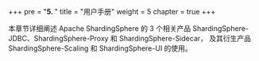 +++
pre = "<b>5. </b>"
title = "用户手册"
weight = 5
chapter = true
+++

本章节详细阐述 Apache ShardingSphere 的 3 个相关产品 ShardingSphere-JDBC、ShardingSphere-Proxy 和 ShardingSphere-Sidecar，
及其衍生产品 ShardingSphere-Scaling 和 ShardingSphere-UI 的使用。
